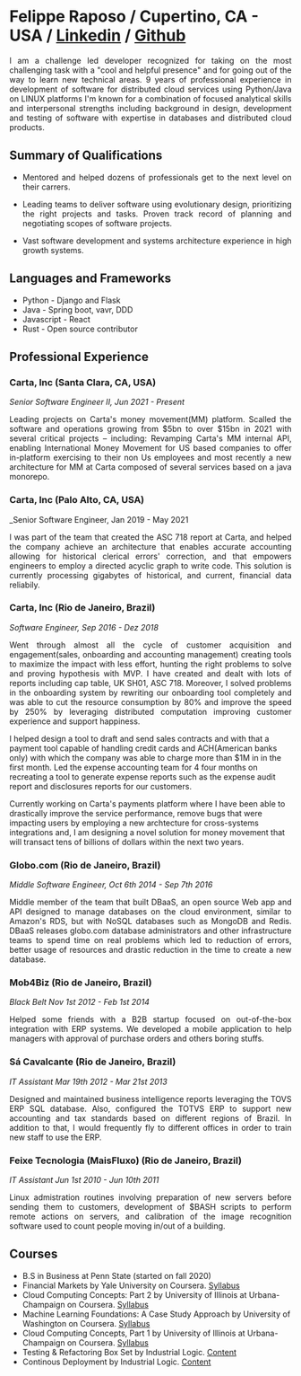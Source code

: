 Felippe Raposo / Cupertino, CA - USA  / [Linkedin](https://www.linkedin.com/in/felippe-da-motta-raposo-88aa0562/) / [Github](https://github.com/felippemr)
==========================================================================================================
<p align="justify">
  I am a challenge led developer recognized for taking on the most challenging task with a "cool and helpful presence" and for going out of the way to learn new technical areas. 9 years of professional experience in development of software for distributed cloud services using Python/Java on LINUX platforms I'm known for a combination of focused analytical skills and interpersonal strengths including background in design, development and testing of software with expertise in databases and distributed cloud products.
</p>

Summary of Qualifications
-------------------------
<ul>
  <li>
    <p align="justify">
      Mentored and helped dozens of professionals get to the next level on their carrers.
    </p>
  </li>
  <li>
    <p align="justify">
      Leading teams to deliver software using evolutionary design, 
      prioritizing the right projects and tasks. Proven track record
      of planning and negotiating scopes of software projects.
    </p>
  </li>
  <li>
    <p align="justify">
      Vast software development and systems architecture experience in high growth systems.
    </p>
  </li>
</ul>

Languages and Frameworks
-----------------
* Python - Django and Flask
* Java - Spring boot, vavr, DDD
* Javascript - React
* Rust - Open source contributor

Professional Experience
-----------------------
### Carta, Inc (Santa Clara, CA, USA)
_Senior Software Engineer II, Jun 2021 - Present_
<p align="justify">
  Leading projects on Carta's money movement(MM) platform. Scalled the software and operations growing from $5bn to over $15bn in 2021 with several critical projects – including: Revamping Carta's MM internal API, enabling International Money Movement for US based companies to offer in-platform exercising to their non Us employees and most recently a new architecture for MM at Carta composed of several services based on a java monorepo.
</p>

### Carta, Inc (Palo Alto, CA, USA)
_Senior Software Engineer, Jan 2019 - May 2021
<p align="justify">
  I was part of the team that created the ASC 718 report at Carta, and helped the company achieve an architecture that enables accurate accounting allowing for historical clerical errors' correction, and that empowers engineers to employ a directed acyclic graph to write code. This solution is currently processing gigabytes of historical, and current, financial data reliabily.
</p>

### Carta, Inc (Rio de Janeiro, Brazil)
_Software Engineer, Sep 2016 - Dez 2018_
<p align="justify">
  Went through almost all the cycle of customer acquisition and engagement(sales, onboarding and accounting management) creating tools to maximize the impact with less effort, hunting the right problems to solve and proving hypothesis with MVP. I have created and dealt with lots of reports including cap table, UK SH01, ASC 718. Moreover, I solved problems in the onboarding system by rewriting our onboarding tool completely and was able to cut the resource consumption by 80% and improve the speed by 250% by leveraging distributed computation improving customer experience and support happiness.
  
  I helped design a tool to draft and send sales contracts and with that a payment tool capable of handling credit cards and ACH(American banks only) with which the company was able to charge more than $1M in in the first month. Led the expense accounting team for 4 four months on recreating a tool to generate expense reports such as the expense audit report and disclosures reports for our customers.
  
  Currently working on Carta's payments platform where I have been able to drastically improve the service performance, remove bugs that were impacting users by employing a new archtecture for cross-systems integrations and, I am designing a novel solution for money movement that will transact tens of billions of dollars within the next two years. 
</p>

### Globo.com (Rio de Janeiro, Brazil)

_Middle Software Engineer, Oct 6th 2014 - Sep 7th 2016_
<p align="justify">
  Middle member of the team that built DBaaS, an open source
  Web app and API designed to manage databases on the cloud environment, 
  similar to Amazon's RDS, but with NoSQL databases such as MongoDB and Redis. DBaaS releases globo.com database administrators and other infrastructure teams 
  to spend time on real problems which led to reduction of errors, better usage of 
  resources and drastic reduction in the time to create a new database.
</p>

### Mob4Biz (Rio de Janeiro, Brazil)

_Black Belt Nov 1st 2012 - Feb 1st 2014_
<p align="justify">
  Helped some friends with a B2B startup focused on out-of-the-box integration with ERP systems. 
  We developed a mobile application to help managers with approval of purchase orders and others boring stuffs.
</p>

### Sá Cavalcante (Rio de Janeiro, Brazil)

_IT Assistant Mar 19th 2012 - Mar 21st 2013_
<p align="justify">
  Designed and maintained business intelligence reports leveraging the TOVS ERP SQL database. Also, configured the TOTVS ERP to support new accounting and
  tax standards based on different regions of Brazil. In addition to that, I would frequently fly to different offices in order to train new staff to use 
  the ERP.
</p>

### Feixe Tecnologia (MaisFluxo) (Rio de Janeiro, Brazil)

_IT Assistant Jun 1st 2010 - Jun 10th 2011_
<p align="justify">
  Linux admistration routines involving preparation of new servers before sending them to customers, development of $BASH scripts to perform remote actions on servers, and calibration of the image recognition software used to count people moving in/out of a building.
</p>


Courses
----------------------------
* B.S in Business at Penn State (started on fall 2020)
* Financial Markets by Yale University on Coursera. [Syllabus](https://www.coursera.org/learn/financial-markets-global/)
* Cloud Computing Concepts: Part 2 by University of Illinois at Urbana-Champaign on Coursera. [Syllabus](https://www.coursera.org/learn/cloud-computing)
* Machine Learning Foundations: A Case Study Approach by University of Washington on Coursera. [Syllabus](https://www.coursera.org/learn/ml-foundations)
* Cloud Computing Concepts, Part 1 by University of Illinois at Urbana-Champaign on Coursera. [Syllabus](https://www.coursera.org/learn/cloud-computing-2)
* Testing & Refactoring Box Set by Industrial Logic. [Content](https://elearning.industriallogic.com/gh/submit?Action=AlbumContentsAction&album=trw&devLanguage=Java)
* Continous Deployment by Industrial Logic. [Content](https://elearning.industriallogic.com/gh/submit?Action=AlbumContentsAction&album=continuousDeployment&devLanguage=Python)
